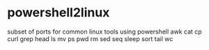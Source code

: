 # powershell2linux
subset of ports for common linux tools using powershell
awk 
cat 
cp   
curl
grep
head
ls
mv
ps
pwd
rm
sed
seq
sleep
sort
tail
wc
